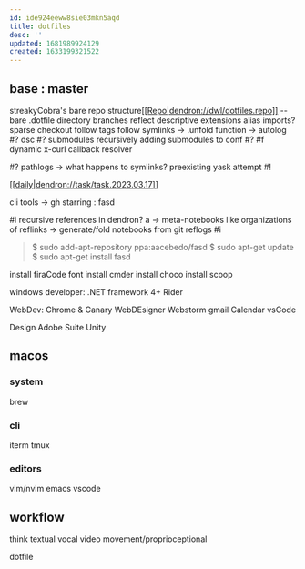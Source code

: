 ```yaml
---
id: ide924eeww8sie03mkn5aqd
title: dotfiles
desc: ''
updated: 1681989924129
created: 1633199321522
---
```

## base : master

streakyCobra's bare repo structure[\[\[Repo|dendron://dwl/dotfiles.repo\]\]]([[Repo|dendron://dwl/dotfiles.repo]])
\--bare .dotfile directory
  branches reflect
descriptive extensions
alias imports?
sparse checkout
follow tags
follow symlinks
\-> .unfold function
\-> autolog
\#? dsc
\#? submodules
recursively adding submodules to conf
\#? #f dynamic x-curl callback resolver

\#? pathlogs -> what happens to symlinks?
preexisting yask attempt #!

[\[\[daily|dendron://task/task.2023.03.17\]\]]([[daily|dendron://task/task.2023.03.17]])

cli tools -> gh starring :
  fasd

#i recursive references in dendron? a
\-> meta-notebooks like organizations of reflinks -> generate/fold notebooks from git reflogs #i

> $ sudo add-apt-repository ppa:aacebedo/fasd
> $ sudo apt-get update
> $ sudo apt-get install fasd

install firaCode font
install cmder
install choco
install scoop

windows developer:
.NET framework 4+
Rider

WebDev: Chrome & Canary
WebDEsigner
Webstorm
gmail
Calendar
vsCode

Design
Adobe Suite
Unity

## macos

### system

brew

### cli

iterm
tmux

### editors

vim/nvim
emacs
vscode

## workflow

think
  textual
  vocal
  video
  movement/proprioceptional

dotfile

